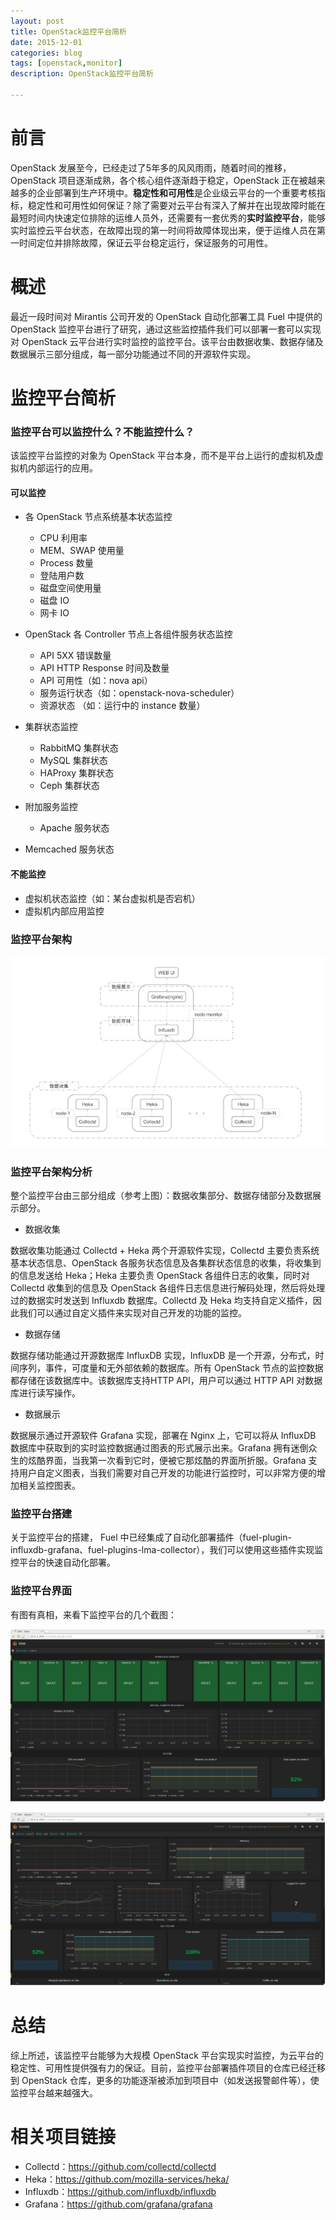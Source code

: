 ```yaml
---
layout: post
title: OpenStack监控平台简析
date: 2015-12-01
categories: blog
tags: [openstack,monitor]
description: OpenStack监控平台简析

---
```


# 前言

OpenStack 发展至今，已经走过了5年多的风风雨雨，随着时间的推移，OpenStack 项目逐渐成熟，各个核心组件逐渐趋于稳定，OpenStack 正在被越来越多的企业部署到生产环境中。**稳定性和可用性**是企业级云平台的一个重要考核指标，稳定性和可用性如何保证？除了需要对云平台有深入了解并在出现故障时能在最短时间内快速定位排除的运维人员外，还需要有一套优秀的**实时监控平台**，能够实时监控云平台状态，在故障出现的第一时间将故障体现出来，便于运维人员在第一时间定位并排除故障，保证云平台稳定运行，保证服务的可用性。


# 概述

最近一段时间对 Mirantis 公司开发的 OpenStack 自动化部署工具 Fuel 中提供的 OpenStack 监控平台进行了研究，通过这些监控插件我们可以部署一套可以实现对 OpenStack 云平台进行实时监控的监控平台。该平台由数据收集、数据存储及数据展示三部分组成，每一部分功能通过不同的开源软件实现。


# 监控平台简析

### 监控平台可以监控什么？不能监控什么？

该监控平台监控的对象为 OpenStack 平台本身，而不是平台上运行的虚拟机及虚拟机内部运行的应用。


#### 可以监控

* 各 OpenStack 节点系统基本状态监控

  * CPU 利用率
  * MEM、SWAP 使用量
  * Process 数量
  * 登陆用户数
  * 磁盘空间使用量
  * 磁盘 IO
  * 网卡 IO


* OpenStack 各 Controller 节点上各组件服务状态监控

  * API 5XX 错误数量
  * API HTTP Response 时间及数量
  * API 可用性（如：nova api）
  * 服务运行状态（如：openstack-nova-scheduler）
  * 资源状态 （如：运行中的 instance 数量）


* 集群状态监控

  * RabbitMQ 集群状态
  * MySQL 集群状态
  * HAProxy 集群状态
  * Ceph 集群状态


* 附加服务监控

  * Apache 服务状态

* Memcached 服务状态


#### 不能监控

* 虚拟机状态监控（如：某台虚拟机是否宕机）
* 虚拟机内部应用监控

### 监控平台架构

![100.jpg](/img/blog_img/100.jpg)

### 监控平台架构分析

整个监控平台由三部分组成（参考上图）：数据收集部分、数据存储部分及数据展示部分。

* 数据收集

数据收集功能通过 Collectd + Heka 两个开源软件实现，Collectd 主要负责系统基本状态信息、OpenStack 各服务状态信息及各集群状态信息的收集，将收集到的信息发送给 Heka；Heka 主要负责 OpenStack 各组件日志的收集，同时对 Collectd 收集到的信息及 OpenStack 各组件日志信息进行解码处理，然后将处理过的数据实时发送到 Influxdb 数据库。Collectd 及 Heka 均支持自定义插件，因此我们可以通过自定义插件来实现对自己开发的功能的监控。


* 数据存储

数据存储功能通过开源数据库 InfluxDB 实现，InfluxDB 是一个开源，分布式，时间序列，事件，可度量和无外部依赖的数据库。所有 OpenStack 节点的监控数据都存储在该数据库中。该数据库支持HTTP API，用户可以通过 HTTP API 对数据库进行读写操作。


* 数据展示

数据展示通过开源软件 Grafana 实现，部署在 Nginx 上，它可以将从 InfluxDB 数据库中获取到的实时监控数据通过图表的形式展示出来。Grafana 拥有迷倒众生的炫酷界面，当我第一次看到它时，便被它那炫酷的界面所折服。Grafana 支持用户自定义图表，当我们需要对自己开发的功能进行监控时，可以非常方便的增加相关监控图表。


### 监控平台搭建

关于监控平台的搭建， Fuel 中已经集成了自动化部署插件（fuel-plugin-influxdb-grafana、fuel-plugins-lma-collector），我们可以使用这些插件实现监控平台的快速自动化部署。


### 监控平台界面

有图有真相，来看下监控平台的几个截图：

![101.jpg](/img/blog_img/101.jpg)

![102.jpg](/img/blog_img/102.jpg)
 

# 总结

综上所述，该监控平台能够为大规模 OpenStack 平台实现实时监控，为云平台的稳定性、可用性提供强有力的保证。目前，监控平台部署插件项目的仓库已经迁移到 OpenStack 仓库，更多的功能逐渐被添加到项目中（如发送报警邮件等），使监控平台越来越强大。

# 相关项目链接

* Collectd：https://github.com/collectd/collectd
* Heka：https://github.com/mozilla-services/heka/
* Influxdb：https://github.com/influxdb/influxdb
* Grafana：https://github.com/grafana/grafana
